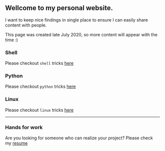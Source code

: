 ## Wellcome to my personal website.

I want to keep nice findings in single place to ensure I can easily share content with people.

This page was created late July 2020, so more content will appear with the time :)

### Shell

Please checkout `shell` tricks [here](shell)

### Python

Please checkout `python` tricks [here](python)

### Linux

Please checkout `linux` tricks [here](linux)

---

### Hands for work

Are you looking for someone who can realize your project? Please check my [resume](resume)